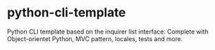 # python-cli-template
Python CLI template based on the inquirer list interface. Complete with Object-orientet Python, MVC pattern, locales, tests and more.
